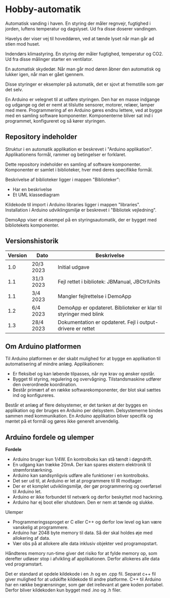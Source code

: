 # Hobby-automatik
Automatisk vanding i haven. En styring der måler regnvejr, fugtighed i jorden, luftens temperatur og dagslyset. Ud fra disse doserer vandingen.

Havelys der viser vej til hoveddøren, ved at tænde lyset når man går ad stien mod huset.

Indendørs klimastyring. En styring der måler fugtighed, temperatur og CO2. Ud fra disse målinger starter en ventilator.

En automatisk skydedør. Når man går mod døren åbner den automatisk og lukker igen, når man er gået igennem.

Disse styringer er eksempler på automatik, det er sjovt at fremstille som gør det selv.

En Arduino er velegnet til at udføre styringen. Den har en masse indgange og udgange og det er nemt at tilslutte sensorer, motorer, relæer, lamper med mere.
Programmering af en Arduino gøres endnu lettere, ved at bygge med en samling software komponenter. Komponenterne bliver sat ind i programmet, konfigureret og så kører styringen.
## Repository indeholder
Struktur i en automatik applikation er beskrevet i "Arduino applikation". Applikationens formål, rammer og betingelser er forklaret.

Dette repository indeholder en samling af software komponenter. Komponenter er samlet i biblioteker, hver med deres specifikke formål.

Beskrivelse af biblioteker ligger i mappen "Biblioteker":
- Har en beskrivelse
- Et UML klassediagram

Kildekode til import i Arduino libraries ligger i mappen "libraries".<br />Installation i Arduino udviklingsmiljø er beskrevet i "Bibliotek vejledning".

DemoApp viser et eksempel på en styringsautomatik, der er bygget med bibliotekets komponenter.

## Versionshistorik
| Version      | Dato |Beskrivelse |
| ----------- | ----------- |----------- |
| 1.0     | 20/3 2023       |Initial udgave       |
| 1.1   | 31/3 2023 | Fejl rettet i bibliotek: JBManual, JBCtrlUnits        |
| 1.1   | 3/4 2023 | Mangler fejlrettelse i DemoApp        |
| 1.2   | 6/4 2023 | DemoApp er opdateret. Biblioteker er klar til styringer med blink       |
| 1.3   | 28/4 2023 | Dokumentation er opdateret. Fejl i output-drivere er rettet|

## Om Arduino platformen
Til Arduino platformen er der skabt mulighed for at bygge en applikation til automatisering af mindre anlæg.
Applikationen:
- Er fleksibel og kan løbende tilpasses, når nye krav og ønsker opstår.
- Bygget til styring, regulering og overvågning. Tilstandsmaskine udfører den overordnede koordination.
- Består primært af en række softwarekomponenter, der blot skal sættes ind og konfigureres.
	
Består et anlæg af flere delsystemer, er det tanken at der bygges en applikation og der bruges en Arduino per delsystem. Delsystemerne bindes sammen med kommunikation. En Arduino applikation bliver specifik og møntet på et formål og gøres ikke generelt anvendelig.

## Arduino fordele og ulemper
**Fordele**
- Arduino bruger kun 1/4W. En kontrolboks kan stå tændt i døgndrift.
- En udgang kan trække 20mA. Der kan spares ekstern elektronik til strømforstærkning.
- Arduino kan sandsynligvis udføre alle funktioner i en kontrolboks.
- Det ser ud til, at Arduino er let at programmere til IR modtager.
- Der er et komplet udviklingsmiljø, der gør programmering og overførsel til Arduino let.
- Arduino er ikke forbundet til netværk og derfor beskyttet mod hackning.
- Arduino har ej boot eller shutdown. Den er nem at tænde og slukke.
 
Ulemper
- Programmeringssproget er C eller C++ og derfor low level og kan være vanskelig at programmere.
- Arduino har 2048 byte memory til data. Så der skal holdes øje med allokering af data.
- Vær obs på at allokere alle data inklusiv objekter ved programopstart.

Håndteres memory run-time giver det risiko for at fylde memory op, som derefter udløser stop i afvikling af applikationen. Derfor allokeres alle data ved programstart.

Det er standard at opdele kildekode i en <navn>.h og en  <navn>.cpp fil. Separat c++ fil giver mulighed for at udskifte kildekode til andre platforme. C++ til Arduino har en række begrænsninger, som gør det irellevant at gøre koden portabel. Derfor bliver kildekoden kun bygget med <navn>.ino og <navn>.h filer.

